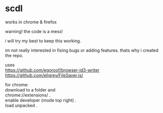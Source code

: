 # scdl

works in chrome & firefox

warning! the code is a mess!  

i will try my best to keep this working.

im not really interested in fixing bugs or adding features. thats why i created the repo.

uses  
https://github.com/egoroof/browser-id3-writer  
https://github.com/eligrey/FileSaver.js/  

for chrome:      
download to a folder and     
chrome://extensions/ .     
enable developer (mode top right) .      
load unpacked .      
